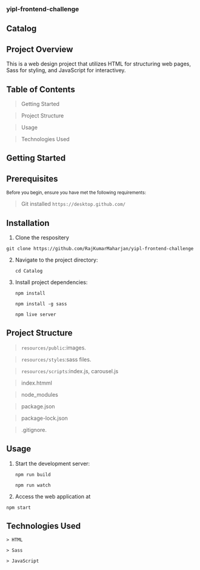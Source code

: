 
### yipl-frontend-challenge

## Catalog

## Project Overview

This is a web design project that utilizes HTML for structuring web pages, Sass for styling, and JavaScript for interactivey. 

## Table of Contents
> Getting Started
  
> Project Structure

> Usage

> Technologies Used


## Getting Started

## Prerequisites

<sub> Before you begin, ensure you have met the following requirements:</sub>

> Git installed `https://desktop.github.com/`


## Installation

1. Clone the respositery

  `git clone https://github.com/RajKumarMaharjan/yipl-frontend-challenge`

2. Navigate to the project directory:

   `cd Catalog`

3. Install project dependencies:

   `npm install`

   `npm install -g sass`

   `npm live server`

## Project Structure

> `resources/public`:images.

> `resources/styles`:sass files.

> `resources/scripts`:index.js, carousel.js

> index.htmml

> node_modules

> package.json

> package-lock.json

> .gitignore.

## Usage

1. Start the development server:

   `npm run build`

   `npm run watch` 

2. Access the web application at

  `npm start`

## Technologies Used

    > HTML

    > Sass

    > JavaScript
